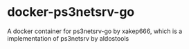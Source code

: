 # docker-ps3netsrv-go
A docker container for ps3netsrv-go by xakep666, which is a implementation of ps3netsrv by aldostools
